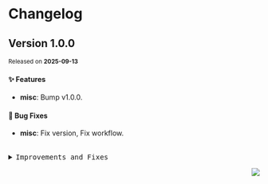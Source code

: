 # Changelog

## Version&nbsp;1.0.0
<sup>Released on **2025-09-13**</sup>


#### ✨ Features

- **misc**: Bump v1.0.0.


#### 🐛 Bug Fixes

- **misc**: Fix version, Fix workflow.


<br/>



<details>
<summary><kbd>Improvements and Fixes</kbd></summary>



#### What's improved

* **misc**: Bump v1.0.0 ([fb6a9ee](https://github.com/canisminor1990/factorio-better-chinese-fonts/commit/fb6a9ee))


#### What's fixed

* **misc**: Fix version ([14c6ff8](https://github.com/canisminor1990/factorio-better-chinese-fonts/commit/14c6ff8))
* **misc**: Fix workflow ([6914724](https://github.com/canisminor1990/factorio-better-chinese-fonts/commit/6914724))

</details>


<div align="right">

[![](https://img.shields.io/badge/-BACK_TO_TOP-151515?style=flat-square)](#readme-top)

</div>
